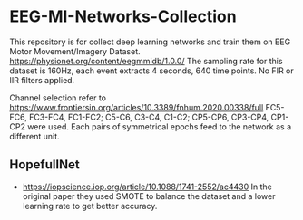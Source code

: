 # EEG-MI-Networks-Collection
This repository is for collect deep learning networks and train them on EEG Motor Movement/Imagery Dataset.
https://physionet.org/content/eegmmidb/1.0.0/
The sampling rate for this dataset is 160Hz, each event extracts 4 seconds, 640 time points.
No FIR or IIR filters applied.

Channel selection refer to
https://www.frontiersin.org/articles/10.3389/fnhum.2020.00338/full
FC5-FC6, FC3-FC4, FC1-FC2; C5-C6, C3-C4, C1-C2; CP5-CP6, CP3-CP4, CP1-CP2 were used. Each pairs of symmetrical epochs feed to the network as a different unit.

## HopefullNet
- https://iopscience.iop.org/article/10.1088/1741-2552/ac4430
In the original paper they used SMOTE to balance the dataset and a lower learning rate to get better accuracy.
